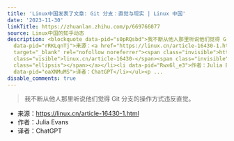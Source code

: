 ```yaml
---
title: 'Linux中国发表了文章: Git 分支：直觉与现实 | Linux 中国'
date: '2023-11-30'
linkTitle: https://zhuanlan.zhihu.com/p/669766077
source: Linux中国的知乎动态
description: <blockquote data-pid="s0pRQsbd">我不断从他人那里听说他们觉得 Git 分支的操作方式违反直觉。</blockquote><ul><li
  data-pid="rRKLqnTj">来源：<a href="https://linux.cn/article-16430-1.html" class=" external"
  target="_blank" rel="nofollow noreferrer"><span class="invisible">https://</span><span
  class="visible">linux.cn/article-16430-</span><span class="invisible">1.html</span><span
  class="ellipsis"></span></a></li><li data-pid="Rwx6l_e3">作者：Julia Evans</li><li
  data-pid="oaXNMuMS">译者：ChatGPT</li></ul><p ...
disable_comments: true
---
```

<blockquote data-pid="s0pRQsbd">我不断从他人那里听说他们觉得 Git 分支的操作方式违反直觉。</blockquote><ul><li data-pid="rRKLqnTj">来源：<a href="https://linux.cn/article-16430-1.html" class=" external" target="_blank" rel="nofollow noreferrer"><span class="invisible">https://</span><span class="visible">linux.cn/article-16430-</span><span class="invisible">1.html</span><span class="ellipsis"></span></a></li><li data-pid="Rwx6l_e3">作者：Julia Evans</li><li data-pid="oaXNMuMS">译者：ChatGPT</li></ul><p ...